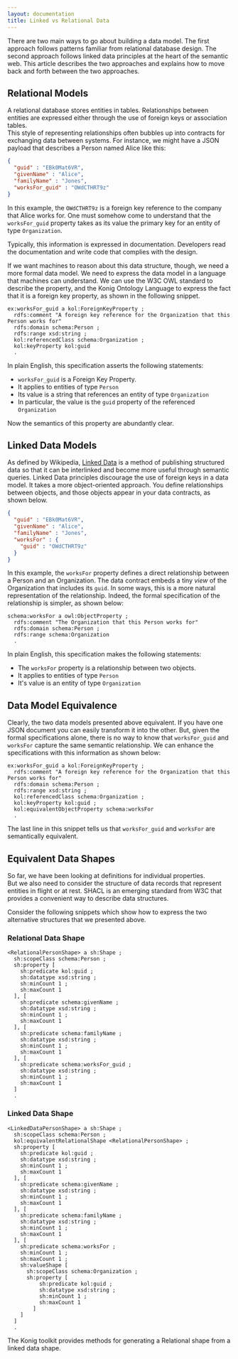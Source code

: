 ```yaml
---
layout: documentation
title: Linked vs Relational Data
---
```


There are two main ways to go about building a data model.  The first approach
follows patterns familiar from relational database design.  The second approach
follows linked data principles at the heart of the semantic web.  This article
describes the two approaches and explains how to move back and forth between
the two approaches.

## Relational Models

A relational database stores entities in tables.  Relationships between entities
are expressed either through the use of foreign keys or association tables.  
This style of representing relationships often bubbles up into contracts for
exchanging data between systems.  For instance, we might have a JSON payload
that describes a Person named Alice like this:

```json
{
  "guid" : "EBk0Mat6VR",
  "givenName" : "Alice",
  "familyName" : "Jones",
  "worksFor_guid" : "OWdCTHRT9z"
}
```
In this example, the `OWdCTHRT9z` is a foreign key reference to
the company that Alice works for.  One must somehow come to understand that
the `worksFor_guid` property takes as its value the primary key for an entity of
type `Organization`.  

Typically, this information is expressed in documentation.  Developers
read the documentation and write code that complies with the design.

If we want machines to reason about this data structure, though, we need a more
formal data model.  We need to express the data model in a language that
machines can understand.  We can use the W3C OWL standard to describe the
property, and the Konig Ontology Language to express the fact that it is a
foreign key property, as shown in the following snippet.

```
ex:worksFor_guid a kol:ForeignKeyProperty ;
  rdfs:comment "A foreign key reference for the Organization that this Person works for"
  rdfs:domain schema:Person ;
  rdfs:range xsd:string ;
  kol:referencedClass schema:Organization ;
  kol:keyProperty kol:guid
  .
```

In plain English, this specification asserts the following statements:

* `worksFor_guid` is a Foreign Key Property.
* It applies to entities of type `Person`
* Its value is a string that references an entity of type `Organization`
* In particular, the value is the `guid` property of the referenced `Organization`

Now the semantics of this property are abundantly clear.

## Linked Data Models

As defined by Wikipedia, [Linked Data](https://en.wikipedia.org/wiki/Linked_data)
is a method of publishing structured data so that it can be interlinked
and become more useful through semantic queries.  Linked Data principles discourage
the use of foreign keys in a data model.  It takes a more object-oriented approach.
You define relationships between objects, and those objects appear in your
data contracts, as shown below.

```json
{
  "guid" : "EBk0Mat6VR",
  "givenName" : "Alice",
  "familyName" : "Jones",
  "worksFor" : {
    "guid" : "OWdCTHRT9z"
  }
}
```

In this example, the `worksFor` property defines a direct relationship between
a Person and an Organization.  The data contract embeds a tiny *view* of the
Organization that includes its `guid`.  In some ways, this is a more natural
representation of the relationship.  Indeed, the formal specification of the
relationship is simpler, as shown below:

```
schema:worksFor a owl:ObjectProperty ;
  rdfs:comment "The Organization that this Person works for"
  rdfs:domain schema:Person ;
  rdfs:range schema:Organization
  .  
```

In plain English, this specification makes the following statements:

* The `worksFor` property is a relationship between two objects.
* It applies to entities of type `Person`
* It's value is an entity of type `Organization`

## Data Model Equivalence

Clearly, the two data models presented above equivalent.  If you have one
JSON document you can easily transform it into the other.  But, given the
formal specifications alone, there is no way to know that `worksFor_guid` and
`worksFor` capture the same semantic relationship.  We can enhance the specifications
with this information as shown below:

```
ex:worksFor_guid a kol:ForeignKeyProperty ;
  rdfs:comment "A foreign key reference for the Organization that this Person works for"
  rdfs:domain schema:Person ;
  rdfs:range xsd:string ;
  kol:referencedClass schema:Organization ;
  kol:keyProperty kol:guid ;
  kol:equivalentObjectProperty schema:worksFor
  .
```
The last line in this snippet tells us that `worksFor_guid` and `worksFor` are
semantically equivalent.

## Equivalent Data Shapes

So far, we have been looking at definitions for individual properties.  
But we also need to consider the structure of data records that represent entities in flight or at rest.  SHACL is an emerging standard from W3C that provides a convenient
way to describe data structures.

Consider the following snippets which show how to express the two alternative
structures that we presented above.

### Relational Data Shape

```
<RelationalPersonShape> a sh:Shape ;
  sh:scopeClass schema:Person ;
  sh:property [
    sh:predicate kol:guid ;
    sh:datatype xsd:string ;
    sh:minCount 1 ;
    sh:maxCount 1
  ], [
    sh:predicate schema:givenName ;
    sh:datatype xsd:string ;
    sh:minCount 1 ;
    sh:maxCount 1
  ], [
    sh:predicate schema:familyName ;
    sh:datatype xsd:string ;
    sh:minCount 1 ;
    sh:maxCount 1
  ], [
    sh:predicate schema:worksFor_guid ;
    sh:datatype xsd:string ;
    sh:minCount 1 ;
    sh:maxCount 1
  ]
  .
```

  ### Linked Data Shape

  ```
  <LinkedDataPersonShape> a sh:Shape ;
    sh:scopeClass schema:Person ;
    kol:equivalentRelationalShape <RelationalPersonShape> ;
    sh:property [
      sh:predicate kol:guid ;
      sh:datatype xsd:string ;
      sh:minCount 1 ;
      sh:maxCount 1
    ], [
      sh:predicate schema:givenName ;
      sh:datatype xsd:string ;
      sh:minCount 1 ;
      sh:maxCount 1
    ], [
      sh:predicate schema:familyName ;
      sh:datatype xsd:string ;
      sh:minCount 1 ;
      sh:maxCount 1
    ], [
      sh:predicate schema:worksFor ;
      sh:minCount 1 ;
      sh:maxCount 1 ;
      sh:valueShape [
        sh:scopeClass schema:Organization ;  
        sh:property [
            sh:predicate kol:guid ;
            sh:datatype xsd:string ;
            sh:minCount 1 ;
            sh:maxCount 1
          ]
      ]
    ]
    .
```

The Konig toolkit provides methods for generating a Relational shape from a linked
data shape.  
